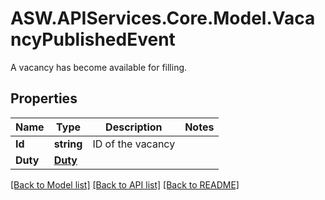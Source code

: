 # ASW.APIServices.Core.Model.VacancyPublishedEvent
A vacancy has become available for filling.
## Properties

Name | Type | Description | Notes
------------ | ------------- | ------------- | -------------
**Id** | **string** | ID of the vacancy | 
**Duty** | [**Duty**](Duty.md) |  | 

[[Back to Model list]](../README.md#documentation-for-models) [[Back to API list]](../README.md#documentation-for-api-endpoints) [[Back to README]](../README.md)

